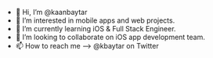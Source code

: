 - 👋 Hi, I’m @kaanbaytar
- 👀 I’m interested in mobile apps and web projects.
- 🌱 I’m currently learning iOS & Full Stack Engineer.
- 💞️ I’m looking to collaborate on iOS app development team.
- 📫 How to reach me --> @kbaytar on Twitter

<!---
kaanbaytar/kaanbaytar is a ✨ special ✨ repository because its `README.md` (this file) appears on your GitHub profile.
You can click the Preview link to take a look at your changes.
--->
